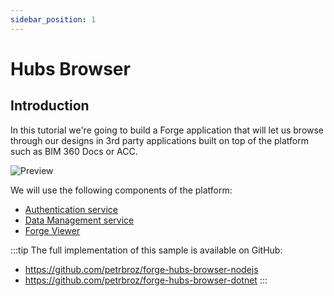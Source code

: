 ```yaml
---
sidebar_position: 1
---
```


# Hubs Browser

## Introduction

In this tutorial we're going to build a Forge application that will let us
browse through our designs in 3rd party applications built on top of the platform
such as BIM 360 Docs or ACC.

![Preview](./preview.gif)

We will use the following components of the platform:

- [Authentication service](https://forge.autodesk.com/en/docs/oauth/v2/developers_guide/overview)
- [Data Management service](https://forge.autodesk.com/en/docs/data/v2/developers_guide/overview)
- [Forge Viewer](https://forge.autodesk.com/en/docs/viewer/v7/developers_guide/overview)

:::tip
The full implementation of this sample is available on GitHub:
- https://github.com/petrbroz/forge-hubs-browser-nodejs
- https://github.com/petrbroz/forge-hubs-browser-dotnet
:::
